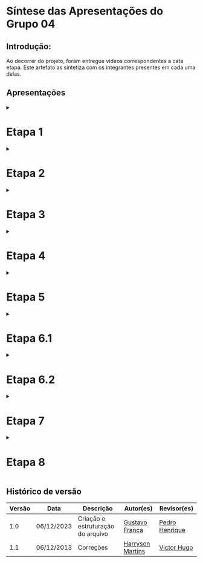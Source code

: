 # Síntese das Apresentações do Grupo 04

## Introdução:

Ao decorrer do projeto, foram entregue vídeos correspondentes a cata etapa. Este artefato as sintetiza com os integrantes presentes em cada uma delas.

## Apresentações

<details>
  <summary>
    <h1>Etapa 1</h1>
  </summary>


No video 1 pode ser vista a apresentação de entrega da Entrega 1:

<p>

<center>

<font size="2"><p style="text-align: center">Video 1: Apresentação Entrega 1</p></font>

<iframe width="560" height="315" src="https://www.youtube.com/embed/50eZHxfH1w0?si=_S153rjyTLQSvf2z" title="YouTube video player" frameborder="0" allow="accelerometer; autoplay; clipboard-write; encrypted-media; gyroscope; picture-in-picture; web-share" allowfullscreen></iframe>

<font size="2"><p style="text-align: center">Fonte:  [Harryson Martins](https://github.com/harry-cmartin)</p></font>


</center>


<h3>Participantes:</h3>

<p><a href="https://github.com/an4catarina">Ana Catarina</a></p>
<p><a href="https://github.com/gustavofbs">Gustavo França</a></p>
<p><a href="https://github.com/harry-cmartin">Harryson Martins</a></p>
<p><a href="https://github.com/l-ricardo">Luciano Ricardo</a></p>
<p><a href="https://github.com/Maliz30">Maria Alice</a></p>
<p><a href="https://github.com/pedro-hsf">Pedro Henrique</a></p>
<p><a href="https://github.com/ViictorHugoo">Victor Hugo</a></p>

</details>

<details>
  <summary>
    <h1>Etapa 2</h1>
  </summary>

No video 2 pode ser vista a apresentação de entrega da Entrega 2:

<p>

<center>

<font size="2"><p style="text-align: center">Video 2: Apresentação Entrega 2</p></font>

<iframe width="560" height="315" src="https://www.youtube.com/embed/5VNroTJFvxQ?si=I3h2lxPjqywNGK1o" title="YouTube video player" frameborder="0" allow="accelerometer; autoplay; clipboard-write; encrypted-media; gyroscope; picture-in-picture; web-share" allowfullscreen></iframe>

<font size="2"><p style="text-align: center">Fonte:  [Harryson Martins](https://github.com/harry-cmartin)</p></font>


</center>



<h3>Participantes:</h3>

<p><a href="https://github.com/an4catarina">Ana Catarina</a></p>
<p><a href="https://github.com/gustavofbs">Gustavo França</a></p>
<p><a href="https://github.com/harry-cmartin">Harryson Martins</a></p>
<p><a href="https://github.com/l-ricardo">Luciano Ricardo</a></p>
<p><a href="https://github.com/Maliz30">Maria Alice</a></p>
<p><a href="https://github.com/pedro-hsf">Pedro Henrique</a></p>
<p><a href="https://github.com/ViictorHugoo">Victor Hugo</a></p>

</details>

<details>
  <summary>
    <h1>Etapa 3</h1>
  </summary>


No video 3 pode ser vista a apresentação de entrega da Entrega 3:

<p>

<center>

<font size="2"><p style="text-align: center">Video 3: Apresentação Entrega 3</p></font>

<iframe width="520" height="275" src="https://www.youtube.com/embed/7fP2IvI8hOc?si=F4S8sGZuueULHJrj" title="YouTube video player" frameborder="0" allow="accelerometer; autoplay; clipboard-write; encrypted-media; gyroscope; picture-in-picture; web-share" allowfullscreen></iframe>

<font size="2"><p style="text-align: center">Fonte:  [Harryson Martins](https://github.com/harry-cmartin)</p></font>


</center>



<h3>Participantes:</h3>

<p><a href="https://github.com/an4catarina">Ana Catarina</a></p>
<p><a href="https://github.com/gustavofbs">Gustavo França</a></p>
<p><a href="https://github.com/harry-cmartin">Harryson Martins</a></p>
<p><a href="https://github.com/l-ricardo">Luciano Ricardo</a></p>
<p><a href="https://github.com/Maliz30">Maria Alice</a></p>
<p><a href="https://github.com/pedro-hsf">Pedro Henrique</a></p>
<p><a href="https://github.com/ViictorHugoo">Victor Hugo</a></p>

</details>

<details>
  <summary>
    <h1>Etapa 4</h1>
  </summary>

No video 4 pode ser vista a apresentação de entrega da Entrega 4:

<p>

<center>

<font size="2"><p style="text-align: center">Video 4: Apresentação Entrega 4</p></font>

<iframe width="520" height="275" src="https://www.youtube.com/embed/waJ1b1dTS3o?si=9N_YxOdLdTBm-5-T" title="YouTube video player" frameborder="0" allow="accelerometer; autoplay; clipboard-write; encrypted-media; gyroscope; picture-in-picture; web-share" allowfullscreen></iframe>

<font size="2"><p style="text-align: center">Fonte:  [Harryson Martins](https://github.com/harry-cmartin)</p></font>


</center>




<h3>Participantes:</h3>

<p><a href="https://github.com/an4catarina">Ana Catarina</a></p>
<p><a href="https://github.com/gustavofbs">Gustavo França</a></p>
<p><a href="https://github.com/harry-cmartin">Harryson Martins</a></p>
<p><a href="https://github.com/l-ricardo">Luciano Ricardo</a></p>
<p><a href="https://github.com/Maliz30">Maria Alice</a></p>
<p><a href="https://github.com/pedro-hsf">Pedro Henrique</a></p>
<p><a href="https://github.com/ViictorHugoo">Victor Hugo</a></p>

</details>


<details>
  <summary>
    <h1>Etapa 5</h1>
  </summary>

No video 5 pode ser vista a apresentação de entrega da Entrega 5:

<p>

<center>

<font size="2"><p style="text-align: center">Video 5: Apresentação Entrega 5</p></font>

<iframe width="520" height="275" src="https://www.youtube.com/embed/mOAEfvYrvOk?si=3BSFtYne3kBN7inM" title="YouTube video player" frameborder="0" allow="accelerometer; autoplay; clipboard-write; encrypted-media; gyroscope; picture-in-picture; web-share" allowfullscreen></iframe>


<font size="2"><p style="text-align: center">Fonte:  [Harryson Martins](https://github.com/harry-cmartin)</p></font>


</center>


<h3>Participantes:</h3>

<p><a href="https://github.com/an4catarina">Ana Catarina</a></p>
<p><a href="https://github.com/gustavofbs">Gustavo França</a></p>
<p><a href="https://github.com/harry-cmartin">Harryson Martins</a></p>
<p><a href="https://github.com/l-ricardo">Luciano Ricardo</a></p>
<p><a href="https://github.com/Maliz30">Maria Alice</a></p>
<p><a href="https://github.com/pedro-hsf">Pedro Henrique</a></p>
<p><a href="https://github.com/ViictorHugoo">Victor Hugo</a></p>

</details>


<details>
  <summary>
    <h1>Etapa 6.1</h1>
  </summary>

No video 6 pode ser vista a apresentação de entrega da Entrega 6.1:

<p>

<center>

<font size="2"><p style="text-align: center">Video 6: Apresentação Entrega 6.1</p></font>

<iframe width="520" height="275" src="https://www.youtube.com/embed/A-VVm7DgeSY?si=p4iQ8NfrTTvbjZTk" title="YouTube video player" frameborder="0" allow="accelerometer; autoplay; clipboard-write; encrypted-media; gyroscope; picture-in-picture; web-share" allowfullscreen></iframe>


<font size="2"><p style="text-align: center">Fonte:  [Harryson Martins](https://github.com/harry-cmartin)</p></font>


</center>



<h3>Participantes:</h3>

<p><a href="https://github.com/an4catarina">Ana Catarina</a></p>
<p><a href="https://github.com/gustavofbs">Gustavo França</a></p>
<p><a href="https://github.com/harry-cmartin">Harryson Martins</a></p>
<p><a href="https://github.com/l-ricardo">Luciano Ricardo</a></p>
<p><a href="https://github.com/Maliz30">Maria Alice</a></p>
<p><a href="https://github.com/pedro-hsf">Pedro Henrique</a></p>
<p><a href="https://github.com/ViictorHugoo">Victor Hugo</a></p>

</details>


<details>
  <summary>
    <h1>Etapa 6.2</h1>
  </summary>


No video 7 pode ser vista a apresentação de entrega da Entrega 6.2:

<p>

<center>

<font size="2"><p style="text-align: center">Video 7: Apresentação Entrega 6.2</p></font>

<iframe width="520" height="275" src="https://www.youtube.com/embed/u_yfdYyQIhw?si=gp6PdRWzH4idbHCx" title="YouTube video player" frameborder="0" allow="accelerometer; autoplay; clipboard-write; encrypted-media; gyroscope; picture-in-picture; web-share" allowfullscreen></iframe>


<font size="2"><p style="text-align: center">Fonte:  [Harryson Martins](https://github.com/harry-cmartin)</p></font>


</center>



<h3>Participantes:</h3>

<p><a href="https://github.com/an4catarina">Ana Catarina</a></p>
<p><a href="https://github.com/gustavofbs">Gustavo França</a></p>
<p><a href="https://github.com/harry-cmartin">Harryson Martins</a></p>
<p><a href="https://github.com/l-ricardo">Luciano Ricardo</a></p>
<p><a href="https://github.com/Maliz30">Maria Alice</a></p>
<p><a href="https://github.com/pedro-hsf">Pedro Henrique</a></p>
<p><a href="https://github.com/ViictorHugoo">Victor Hugo</a></p>

</details>


<details>
  <summary>
    <h1>Etapa 7</h1>
  </summary>



No video 8 pode ser vista a apresentação de entrega da Entrega 7:

<p>

<center>

<font size="2"><p style="text-align: center">Video 8: Apresentação Entrega 7</p></font>

<iframe width="520" height="275" src="https://www.youtube.com/embed/xE-CKMrWD8A?si=kooI5umGAToWPwAK" title="YouTube video player" frameborder="0" allow="accelerometer; autoplay; clipboard-write; encrypted-media; gyroscope; picture-in-picture; web-share" allowfullscreen></iframe>



<font size="2"><p style="text-align: center">Fonte:  [Harryson Martins](https://github.com/harry-cmartin)</p></font>


</center>


<h3>Participantes:</h3>

<p><a href="https://github.com/an4catarina">Ana Catarina</a></p>
<p><a href="https://github.com/gustavofbs">Gustavo França</a></p>
<p><a href="https://github.com/harry-cmartin">Harryson Martins</a></p>
<p><a href="https://github.com/l-ricardo">Luciano Ricardo</a></p>
<p><a href="https://github.com/Maliz30">Maria Alice</a></p>
<p><a href="https://github.com/pedro-hsf">Pedro Henrique</a></p>
<p><a href="https://github.com/ViictorHugoo">Victor Hugo</a></p>

</details>



<details>
  <summary>
    <h1>Etapa 8</h1>
  </summary>



No video 9 pode ser vista a apresentação de entrega da Entrega 8:

<p>

<center>

<font size="2"><p style="text-align: center">Video 9: Apresentação Entrega 8</p></font>

<iframe width="520" height="275" src="https://www.youtube.com/embed/isF2NwR41UI?si=6_AObOFkFqqZ6tdF" title="YouTube video player" frameborder="0" allow="accelerometer; autoplay; clipboard-write; encrypted-media; gyroscope; picture-in-picture; web-share" allowfullscreen></iframe>


<font size="2"><p style="text-align: center">Fonte:  [Harryson Martins](https://github.com/harry-cmartin)</p></font>


</center>



<h3>Participantes:</h3>

<p><a href="https://github.com/an4catarina">Ana Catarina</a></p>
<p><a href="https://github.com/gustavofbs">Gustavo França</a></p>
<p><a href="https://github.com/harry-cmartin">Harryson Martins</a></p>
<p><a href="https://github.com/l-ricardo">Luciano Ricardo</a></p>
<p><a href="https://github.com/Maliz30">Maria Alice</a></p>
<p><a href="https://github.com/pedro-hsf">Pedro Henrique</a></p>
<p><a href="https://github.com/ViictorHugoo">Victor Hugo</a></p>

</details>

## Histórico de versão

| Versão |    Data    | Descrição                         | Autor(es)                                                                                       | Revisor(es)                                    |
| ------ | :--------: | --------------------------------- | ----------------------------------------------------------------------------------------------- | ---------------------------------------------- |
| 1.0    | 06/12/2023 | Criação e estruturação do arquivo | [Gustavo França](https://github.com/gustavofbs) | [Pedro Henrique](https://github.com/pedro-hsf) |
|1.1     | 06/12/2013 | Correções                         | [Harryson Martins](https://github.com/harry-cmartin) |[Victor Hugo](https://github.com/ViictorHugoo)|